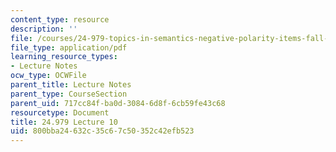 ```yaml
---
content_type: resource
description: ''
file: /courses/24-979-topics-in-semantics-negative-polarity-items-fall-2018/800bba24632c35c67c50352c42efb523_MIT24_979F18_lec10.pdf
file_type: application/pdf
learning_resource_types:
- Lecture Notes
ocw_type: OCWFile
parent_title: Lecture Notes
parent_type: CourseSection
parent_uid: 717cc84f-ba0d-3084-6d8f-6cb59fe43c68
resourcetype: Document
title: 24.979 Lecture 10
uid: 800bba24-632c-35c6-7c50-352c42efb523
---
```

